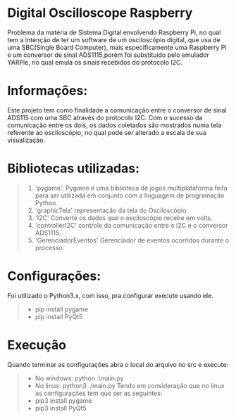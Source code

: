 # Digital Oscilloscope Raspberry
Problema da matéria de Sistema Digital envolvendo Raspberry Pi, no qual tem a intenção de ter um software de um osciloscópio digital, que usa de uma SBC(Single Board Computer), mais especificamente uma Raspberry Pi e um conversor de sinal ADS1115,porém foi substituído pelo emulador YARPie, no qual emula os sinais recebidos do protocolo I2C.

# Informações:

Este projeto tem como finalidade a comunicação entre o conversor de sinal ADS115 com uma SBC através do protocolo I2C. Com o sucesso da comunicação entre os dois, os dados coletados são mostrados numa tela referente ao osciloscópio, no qual pode ser alterado a escala de sua visualização.

# Bibliotecas utilizadas:

>1. 'pygame': Pygame é uma biblioteca de jogos multiplataforma feita para ser utilizada em conjunto com a linguagem de programação Python.
>2. 'graphicTela' representação da tela do Osciloscópio.
>3. 'I2C' Converte os dados que o osciloscópio recebe em volts.
>4. 'controllerI2C' controle da comunicação entre o I2C e o conversor ADS1115.
>5. 'GerenciadorEventos' Gerenciador de eventos ocorridos durante o processo.

# Configurações:

Foi utilizado o Python3.x, com isso, pra configurar execute usando ele.
> - pip install pygame
> - pip install PyQt5

# Execução

Quando terminar as configurações abra o local do arquivo no src e execute:
> - No windows: python .\main.py
> - No linux: python3 ./main.py
Tendo em consideração que no linux as configurações tem que ser as seguintes:
> - pip3 install pygame
> - pip3 install PyQt5
